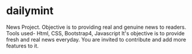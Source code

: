 # dailymint
News Project. Objective is to providing real and genuine news to readers. Tools used- Html, CSS, Bootstrap4, Javascript
It's objective is to provide fresh and real news everyday.
You are invited to contribute and add more features to it.
